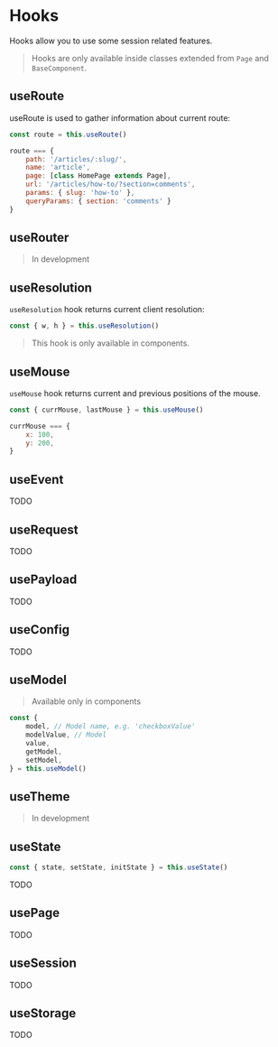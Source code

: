 # Hooks

Hooks allow you to use some session related features.

> Hooks are only available inside classes extended from `Page` and `BaseComponent`.

## useRoute

useRoute is used to gather information about current route:

```js
const route = this.useRoute()

route === {
    path: '/articles/:slug/',
    name: 'article',
    page: [class HomePage extends Page],
    url: '/articles/how-to/?section=comments',
    params: { slug: 'how-to' },
    queryParams: { section: 'comments' }
}
```

## useRouter

> In development

## useResolution

`useResolution` hook returns current client resolution:

```js
const { w, h } = this.useResolution()
```

> This hook is only available in components.

## useMouse

`useMouse` hook returns current and previous positions of the mouse.

```js
const { currMouse, lastMouse } = this.useMouse()

currMouse === {
    x: 100,
    y: 200,
}
```

## useEvent

TODO

## useRequest

TODO

## usePayload

TODO

## useConfig

TODO

## useModel

> Available only in components

```js
const {
    model, // Model name, e.g. 'checkboxValue'
    modelValue, // Model
    value,
    getModel,
    setModel,
} = this.useModel()
```

## useTheme

> In development

## useState

```js
const { state, setState, initState } = this.useState()


```
TODO

## usePage

TODO

## useSession

TODO

## useStorage

TODO
